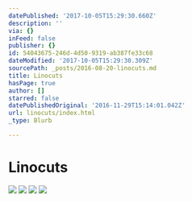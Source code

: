 ```yaml
---
datePublished: '2017-10-05T15:29:30.660Z'
description: ''
via: {}
inFeed: false
publisher: {}
id: 54043675-246d-4d50-9319-ab387fe33c68
dateModified: '2017-10-05T15:29:30.309Z'
sourcePath: _posts/2016-08-20-linocuts.md
title: Linocuts
hasPage: true
author: []
starred: false
datePublishedOriginal: '2016-11-29T15:14:01.042Z'
url: linocuts/index.html
_type: Blurb

---
```

# Linocuts
![](https://the-grid-user-content.s3-us-west-2.amazonaws.com/99d01219-8a25-492b-a61e-66a6317274ad.jpg)
![](https://s3-us-west-2.amazonaws.com/the-grid-img/p/b953b14f4db197ed1b7fc1ba3af03747c5651753.jpg)
![](https://the-grid-user-content.s3-us-west-2.amazonaws.com/0631f847-0498-495c-a1b4-275fec7241c1.jpg)
![](https://the-grid-user-content.s3-us-west-2.amazonaws.com/01639255-15ca-4a95-87cb-39d64ef75d1a.jpg)